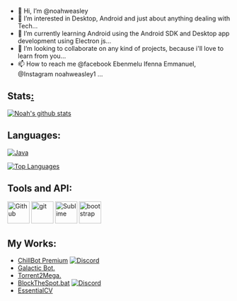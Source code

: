 - 👋 Hi, I’m @noahweasley
- 👀 I’m interested in Desktop, Android and just about anything dealing with Tech...
- 🌱 I’m currently learning Android using the Android SDK and Desktop app development using Electron js...
- 💞️ I’m looking to collaborate on any kind of projects, because i'll love to learn from you...
- 📫 How to reach me @facebook Ebenmelu Ifenna Emmanuel, @Instagram noahweasley1 ...

<!---
noahweasley/noahweasley is a ✨ special ✨ repository because its `README.md` (this file) appears on your GitHub profile.
You can click the Preview link to take a look at your changes.
--->

## Stats[:](https://youtu.be/dQw4w9WgXcQ)

[![Noah's github stats](https://github-readme-stats.vercel.app/api?username=noahweasley&show_icons=true&theme=radical&count_private=true)](https://noahweasley.github.io)

## Languages:

<p>
	<a href="https://https://www.java.com/en/"><img alt="Java" src="https://img.shields.io/badge/-java-white?logo=java&logoColor=#007396"/></a>
	
</p>

[![Top Languages](https://github-readme-stats.vercel.app/api/top-langs/?username=Nuzair46&layout=compact&theme=radical)](https://github.com/rednek46)

## Tools and API:

<p>
	<a href="https://github.com/"><img width="50px" alt = "Github" src="https://raw.githubusercontent.com/coderjojo/coderjojo/master/img/github.svg"/></a>
	<a href="https://git-scm.com/"><img alt="git" width="50px" src="https://upload.wikimedia.org/wikipedia/commons/thumb/3/3f/Git_icon.svg/97px-Git_icon.svg.png"/ ></a>
	<a href="https://www.sublimetext.com"><img width = "50px" alt = "Sublime" src = "https://cdn.discordapp.com/attachments/765212635632894004/800398326566092820/pngegg.png"/></a>
	<a href="https://getbootstrap.com/"><img alt="bootstrap" width="50px" src="https://img.icons8.com/color/452/bootstrap.png"/></a>
</p>

## My Works:

- [ChillBot Premium](https://chillbot.me) [![Discord](https://discord.com/api/guilds/793143215057272892/widget.png)](https://discord.gg/efxVhft75N) 
- [Galactic Bot.](https://top.gg/bot/764164847238643774)
- [Torrent2Mega.](https://github.com/rednek46/torrent2mega)
- [BlockTheSpot.bat](https://github.com/mrpond/BlockTheSpot/) [![Discord](https://discord.com/api/guilds/807273906872123412/widget.png)](https://discord.gg/p43cusgUPm)  
- [EssentialCV](https://pypi.org/project/EssentialCV/)
	
